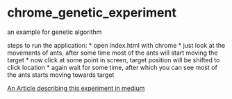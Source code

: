 # chrome_genetic_experiment
an example for genetic algorithm

steps to run the application:
	* open index.html with chrome
	* just look at the movements of ants, after some time most of the ants will start moving the target
	* now click at some point in screen, target position will be shifted to click location
	* again wait for some time, after which you can see most of the ants starts moving towards target

[An Article describing this experiment in medium](https://medium.com/@ajaysreeram/understanding-genetic-algorithm-5a414c19261e#.1l1j8nagp)
